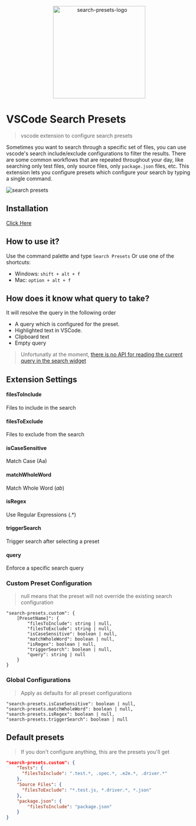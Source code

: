 <p align="center">
  <img width="250px" src="https://user-images.githubusercontent.com/11733036/191082260-cb3820c5-b335-4ead-bf8f-31db8d68b278.png" alt="search-presets-logo"/>
</p>

# VSCode Search Presets

> vscode extension to configure search presets

Sometimes you want to search through a specific set of files, you can use vscode's search include/exclude configurations to filter the results.
There are some common workflows that are repeated throughout your day, like searching only test files, only source files, only `package.json` files, etc.
This extension lets you configure presets which configure your search by typing a single command.

![search presets](https://user-images.githubusercontent.com/11733036/192136766-f8003514-d027-4083-94d8-5252546d8554.gif)

## Installation

[Click Here](https://marketplace.visualstudio.com/items?itemName=ranyitz.search-presets)

## How to use it?

Use the command palette and type `Search Presets` Or use one of the shortcuts:

- Windows: `shift + alt + f`
- Mac: `option + alt + f`

## How does it know what query to take?
It will resolve the query in the following order

* A query which is configured for the preset.
* Highlighted text in VSCode.
* Clipboard text
* Empty query

> Unfortunatly at the moment, [there is no API for reading the current query in the search widget]([url](https://github.com/microsoft/vscode/issues/152301#issuecomment-1250070003))

## Extension Settings

#### filesToInclude

Files to include in the search

#### filesToExclude

Files to exclude from the search

#### isCaseSensitive

Match Case (Aa)

#### matchWholeWord

Match Whole Word (_ab_)

#### isRegex

Use Regular Expressions (.\*)

#### triggerSearch

Trigger search after selecting a preset

#### query

Enforce a specific search query

### Custom Preset Configuration

> null means that the preset will not override the existing search configuration

```
"search-presets.custom": {
    [PresetName]": {
        "filesToInclude": string | null,
        "filesToExclude": string | null,
        "isCaseSensitive": boolean | null,
        "matchWholeWord": boolean | null,
        "isRegex": boolean | null,
        "triggerSearch": boolean | null,
        "query": string | null
    }
}
```

### Global Configurations

> Apply as defaults for all preset configurations

```
"search-presets.isCaseSensitive": boolean | null,
"search-presets.matchWholeWord": boolean | null,
"search-presets.isRegex": boolean | null,
"search-presets.triggerSearch": boolean | null
```

## Default presets

> If you don't configure anything, this are the presets you'll get

```json
"search-presets.custom": {
    "Tests": {
      "filesToInclude": ".test.*, .spec.*, .e2e.*, .driver.*"
    },
    "Source Files": {
      "filesToExclude": "*.test.js, *.driver.*, *.json"
    },
    "package.json": {
        "filesToInclude": "package.json"
    }
}
```
